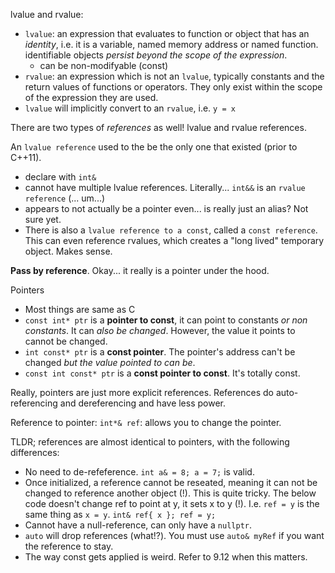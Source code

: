 
lvalue and rvalue:
  - `lvalue`: an expression that evaluates to function or object that has an
    _identity_, i.e. it is a variable, named memory address or named function.
    identifiable objects _persist beyond the scope of the expression_.
    - can be non-modifyable (const)
  - `rvalue`: an expression which is not an `lvalue`, typically constants and the
    return values of functions or operators. They only exist within the scope of
    the expression they are used.
  - `lvalue` will implicitly convert to an `rvalue`, i.e. `y = x`

There are two types of _references_ as well! lvalue and rvalue references.

An `lvalue reference` used to the be the only one that existed (prior to C++11).
- declare with `int&`
- cannot have multiple lvalue references. Literally... `int&&` is an `rvalue
  reference` (... um...)
- appears to not actually be a pointer even... is really just an alias? Not sure
  yet.
- There is also a `lvalue reference to a const`, called a `const reference`.
  This can even reference rvalues, which creates a "long lived" temporary
  object. Makes sense.

**Pass by reference**. Okay... it really is a pointer under the hood.

Pointers
- Most things are same as C
- `const int* ptr` is a **pointer to const**, it can point to constants _or non
  constants_. It can _also be changed_. However, the value it points to cannot
  be changed.
- `int const* ptr` is a **const pointer**. The pointer's address can't be
  changed _but the value pointed to can be_.
- `const int const* ptr` is a **const pointer to const**. It's totally const.

Really, pointers are just more explicit references. References do
auto-referencing and dereferencing and have less power.

Reference to pointer: `int*& ref`: allows you to change the pointer.

TLDR; references are almost identical to pointers, with the following
differences:

* No need to de-refeference. `int a& = 8; a = 7;` is valid.
* Once initialized, a reference cannot be reseated, meaning it can not be
  changed to reference another object (!). This is quite tricky. The below code
  doesn't change ref to point at y, it sets x to y (!). I.e. `ref = y` is the
  same thing as `x = y`.  `int& ref{ x }; ref = y;`
* Cannot have a null-reference, can only have a `nullptr`.
* `auto` will drop references (what!?). You must use `auto& myRef`
  if you want the reference to stay.
* The way const gets applied is weird. Refer to 9.12 when this matters.


